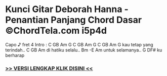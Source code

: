 
 # Kunci Gitar Deborah Hanna - Penantian Panjang Chord Dasar ©ChordTela.com i5p4d


Capo ♪ fret 4 Intro : C GB Am G C GB Am G C GB Am G kau tetap yang terindah.. C GB Am di hatiku selalu.. Bm -E Am untuk selamanya.. G DF# ku berharap

###  <a href="https://shortlighzx.web.app?sq=Kunci Gitar Deborah Hanna - Penantian Panjang Chord Dasar ©ChordTela.com"> >> VERSI LENGKAP KLIK DISINI << </a>
